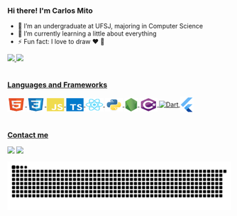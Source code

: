 ### Hi there! I'm Carlos Mito

- 🔭 I’m an undergraduate at UFSJ, majoring in Computer Science
- 🌱 I’m currently learning a little about everything
- ⚡ Fun fact: I love to draw :heart: :art:

<div>
  <a href="https://github.com/carlosmito">
  <img height="170px" src="https://github-readme-stats.vercel.app/api?username=carlosmito&show_icons=true&theme=tokyonight&include_all_commits=true&count_private=true"/>
  <img height="170px" src="https://github-readme-stats.vercel.app/api/top-langs/?username=carlosmito&layout=compact&langs_count=7&theme=tokyonight"/>
</div>

<br>
  
### Languages and Frameworks  

<div style="display: inline_block">
  <a href="https://github.com/carlosmito">
  <img align="center" alt="HTML" height="30" width="40" src="https://raw.githubusercontent.com/devicons/devicon/master/icons/html5/html5-original.svg">
  <img align="center" alt="CSS" height="30" width="40" src="https://raw.githubusercontent.com/devicons/devicon/master/icons/css3/css3-original.svg">
  <img align="center" alt="JavaScript" height="30" width="40" src="https://raw.githubusercontent.com/devicons/devicon/master/icons/javascript/javascript-plain.svg">
  <img align="center" alt="TypeScript" height="30" width="40" src="https://raw.githubusercontent.com/devicons/devicon/master/icons/typescript/typescript-plain.svg">
  <img align="center" alt="React" height="30" width="40" src="https://raw.githubusercontent.com/devicons/devicon/master/icons/react/react-original.svg">
  <img align="center" alt="Python" height="30" width="40" src="https://raw.githubusercontent.com/devicons/devicon/master/icons/python/python-original.svg">
  <img align="center" alt="Node.js" width="30" width="40" src="https://raw.githubusercontent.com/github/explore/80688e429a7d4ef2fca1e82350fe8e3517d3494d/topics/nodejs/nodejs.png">
  <img align="center" alt="CSharp" height="30" width="40" src="https://raw.githubusercontent.com/devicons/devicon/master/icons/csharp/csharp-original.svg">
  <img align="center" alt="Dart" width="30" width="40" src="https://user-images.githubusercontent.com/26507463/53453892-49908900-3a04-11e9-9dce-77ed3d694326.png">
  <img align="center" alt="Flutter" width="30" width="40" src="https://raw.githubusercontent.com/dnfield/flutter_svg/7d374d7107561cbd906d7c0ca26fef02cc01e7c8/example/assets/flutter_logo.svg?sanitize=true">
</div>

<br>
  
### Contact me
  
<div> 
  <a href="mailto:carlosmsmito@gmail.com"><img src="https://img.shields.io/badge/-Gmail-%23333?style=for-the-badge&logo=gmail&logoColor=white" target="_blank"></a>
  <a href="https://www.linkedin.com/in/carlos-mito-69a002213" target="_blank"><img src="https://img.shields.io/badge/-LinkedIn-%230077B5?style=for-the-badge&logo=linkedin&logoColor=white" target="_blank"></a> 
</div>
  
![Snake animation](https://github.com/carlosmito/carlosmito/blob/output/github-contribution-grid-snake.svg)
  
